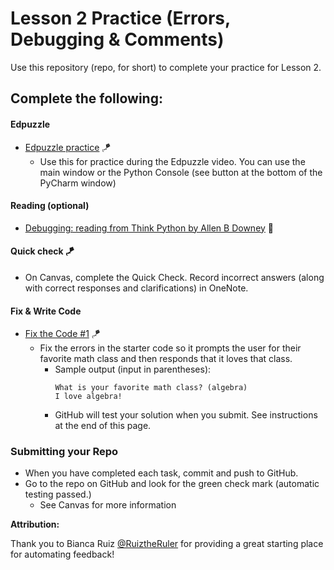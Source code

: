 # Lesson 2 Practice (Errors, Debugging & Comments)

Use this repository (repo, for short) to complete your practice for Lesson 2.

## Complete the following:
#### Edpuzzle
* [Edpuzzle practice](src/edpuzzle_practice.py) 🪁
  * Use this for practice during the Edpuzzle video. You can use the main window or the Python Console (see button at the bottom of the PyCharm window)

#### Reading (optional) 
* [Debugging: reading from Think Python by Allen B Downey](https://www.greenteapress.com/thinkpython/html/thinkpython021.html#:~:text=1%20Syntax%20errors%20are%20produced%20by%20Python%20when,messages%20but%20doesn%E2%80%99t%20do%20the%20right%20thing.%20) 🚀

#### Quick check 🪁
* On Canvas, complete the Quick Check. Record incorrect answers (along with correct responses and clarifications) in OneNote.

#### Fix & Write Code  
* [Fix the Code #1](src/fix_code_1.py) 🪁
  * Fix the errors in the starter code so it prompts the user for their favorite math class and then responds that it loves that class. 
    * Sample output (input in parentheses): 
      ```
      What is your favorite math class? (algebra)
      I love algebra!
      ```
    * GitHub will test your solution when you submit. See instructions at the end of this page.
### Submitting your Repo
* When you have completed each task, commit and push to GitHub. 
* Go to the repo on GitHub and look for the green check mark (automatic testing passed.)
  * See Canvas for more information
  

**Attribution:**

Thank you to Bianca Ruiz [@RuiztheRuler](https://github.com/RuizTheRuler) for providing a great starting place for automating feedback!
